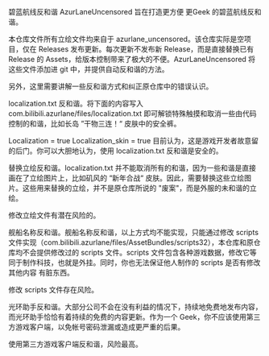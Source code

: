 碧蓝航线反和谐 AzurLaneUncensored
旨在打造更方便 更Geek 的碧蓝航线反和谐。

本仓库文件所有立绘文件均来自于 azurlane_uncensored。该仓库实际是空项目，仅在 Releases 发布更新。每次更新不发布新 Release，而是直接替换已有 Release 的 Assets，给版本控制带来了极大的不便。AzurLaneUncensored 将这些文件添加进 git 中，并提供自动反和谐的方法。

另外，这里需要讲解一些反和谐方式和纠正原仓库中的错误认识。

localization.txt 反和谐。将下面的内容写入 com.bilibili.azurlane/files/localization.txt 即可解锁特殊触摸和取消一些由代码控制的和谐，比如长岛 ”干物三连！“ 皮肤中的安全裤。

Localization = true
Localization_skin = true
目前认为，这是游戏开发者故意留的后门。你可以大胆地认为，使用 localization.txt 反和谐是安全的。

替换立绘反和谐。localization.txt 并不能取消所有的和谐，因为一些和谐是直接画在了立绘图片上，比如矶风的 “新年合战“ 皮肤。因此，需要替换这些立绘图片。这些用来替换的立绘，并不是原仓库所说的 "废案"，而是外服的未和谐的立绘。

修改立绘文件有潜在风险的。

舰船名称反和谐。舰船名称反和谐，以上方式均不能实现，只能通过修改 scripts 文件实现（com.bilibili.azurlane/files/AssetBundles/scripts32），本仓库和原仓库均不会提供修改过的 scripts 文件。scripts 文件包含各种游戏数据，修改它等同于制作科技，也就是外挂。同时，你也无法保证他人制作的 scripts 是否有修改其他内容 有脏东西。

修改 scripts 文件存在风险。

光环助手反和谐。大部分公司不会在没有利益的情况下，持续地免费地发布内容，而光环助手恰恰有着持续的免费的内容更新。作为一个 Geek，你不应该使用第三方游戏客户端，以免帐号密码泄漏或造成更严重的后果。

使用第三方游戏客户端反和谐，风险最高。

